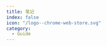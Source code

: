 ```yaml
---
title: 笔记
index: false
icon: "/logo--chrome-web-store.svg"
category:
  - Guide
---
```


<Catalog />
